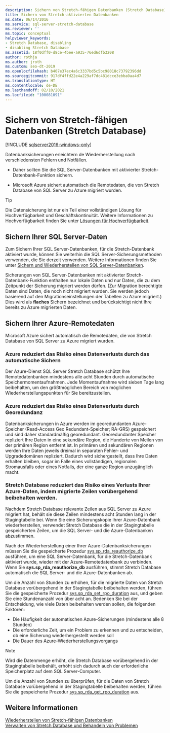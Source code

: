 ```yaml
---
description: Sichern von Stretch-fähigen Datenbanken (Stretch Database)
title: Sichern von Stretch-aktivierten Datenbanken
ms.date: 06/14/2016
ms.service: sql-server-stretch-database
ms.reviewer: ''
ms.topic: conceptual
helpviewer_keywords:
- Stretch Database, disabling
- disabling Stretch Database
ms.assetid: 18f0dff0-d8ce-4bee-a935-76ed6dfb3208
author: rothja
ms.author: jroth
ms.custom: seo-dt-2019
ms.openlocfilehash: b407e37ec4a6c3337bd5c5bc98018c73792396dd
ms.sourcegitcommit: 917df4ffd22e4a229af7dc481dcce3ebba0aa4d7
ms.translationtype: HT
ms.contentlocale: de-DE
ms.lasthandoff: 02/10/2021
ms.locfileid: "100081091"
---
```

# <a name="backup-stretch-enabled-databases-stretch-database"></a>Sichern von Stretch-fähigen Datenbanken (Stretch Database)
[!INCLUDE [sqlserver2016-windows-only](../../includes/applies-to-version/sqlserver2016-windows-only.md)]


 Datenbanksicherungen erleichtern de Wiederherstellung nach verschiedensten Fehlern und Notfällen.  
  
 -   Daher sollten Sie die SQL Server-Datenbanken mit aktivierter Stretch-Datenbank-Funktion sichern.  
      
 -   Microsoft Azure sichert automatisch die Remotedaten, die von Stretch Database von SQL Server zu Azure migriert wurden.  

> [!TIP]
> Die Datensicherung ist nur ein Teil einer vollständigen Lösung für Hochverfügbarkeit und Geschäftskontinuität. Weitere Informationen zu Hochverfügbarkeit finden Sie unter [Lösungen für Hochverfügbarkeit](../../database-engine/sql-server-business-continuity-dr.md).
   
## <a name="back-up-your-sql-server-data"></a>Sichern Ihrer SQL Server-Daten  
  
Zum Sichern Ihrer SQL Server-Datenbanken, für die Stretch-Datenbank aktiviert wurde, können Sie weiterhin die SQL Server-Sicherungsmethoden verwenden, die Sie derzeit verwenden. Weitere Informationen finden Sie unter [Sichern und Wiederherstellen von SQL Server-Datenbanken](../../relational-databases/backup-restore/back-up-and-restore-of-sql-server-databases.md).
  
 Sicherungen von SQL Server-Datenbanken mit aktivierter Stretch-Datenbank-Funktion enthalten nur lokale Daten und nur Daten, die zu dem Zeitpunkt der Sicherung migriert werden dürfen. (Zur Migration berechtigte Daten sind Daten, die noch nicht migriert wurden. Sie werden jedoch basierend auf den Migrationseinstellungen der Tabellen zu Azure migriert.) Dies wird als **flaches** Sichern bezeichnet und berücksichtigt nicht Ihre bereits zu Azure migrierten Daten.  
  
## <a name="back-up-your-remote-azure-data"></a>Sichern Ihrer Azure-Remotedaten   
  
Microsoft Azure sichert automatisch die Remotedaten, die von Stretch Database von SQL Server zu Azure migriert wurden.    
### <a name="azure-reduces-the-risk-of-data-loss-with-automatic-backup"></a>Azure reduziert das Risiko eines Datenverlusts durch das automatische Sichern  
Der Azure-Dienst SQL Server Stretch Database schützt Ihre Remotedatenbanken mindestens alle acht Stunden durch automatische Speichermomentaufnahmen. Jede Momentaufnahme wird sieben Tage lang beibehalten, um den größtmöglichen Bereich von möglichen Wiederherstellungspunkten für Sie bereitzustellen.  
  
### <a name="azure-reduces-the-risk-of-data-loss-with-geo-redundancy"></a>Azure reduziert das Risiko eines Datenverlusts durch Georedundanz  
Datenbanksicherungen in Azure werden im georedundanten Azure-Speicher (Read-Access Geo Redundant-Speicher; RA-GRS) gespeichert und sind daher standardmäßig georedundant. Georedundanter Speicher repliziert Ihre Daten in eine sekundäre Region, die Hunderte von Meilen von der primären Region entfernt ist. In primären und sekundären Regionen werden Ihre Daten jeweils dreimal in separaten Fehler- und Upgradedomänen repliziert. Dadurch wird sichergestellt, dass Ihre Daten erhalten bleiben, sogar im Falle eines vollständigen, regionalen Stromausfalls oder eines Notfalls, der eine ganze Region unzugänglich macht.

### <a name="stretch-database-reduces-the-risk-of-data-loss-for-your-azure-data-by-retaining-migrated-rows-temporarily"></a><a name="stretchRPO"></a>Stretch Database reduziert das Risiko eines Verlusts Ihrer Azure-Daten, indem migrierte Zeilen vorübergehend beibehalten werden.
Nachdem Stretch Database relevante Zeilen aus SQL Server zu Azure migriert hat, behält sie diese Zeilen mindestens acht Stunden lang in der Stagingtabelle bei. Wenn Sie eine Sicherungskopie Ihrer Azure-Datenbank wiederherstellen, verwendet Stretch Database die in der Stagingtabelle gespeicherten Zeilen, um die SQL Server- und die Azure-Datenbanken abzustimmen.

Nach der Wiederherstellung einer Ihrer Azure-Datenbanksicherungen müssen Sie die gespeicherte Prozedur [sys.sp_rda_reauthorize_db](../../relational-databases/system-stored-procedures/sys-sp-rda-reauthorize-db-transact-sql.md) ausführen, um eine SQL Server-Datenbank, für die Stretch-Datenbank aktiviert wurde, wieder mit der Azure-Remotedatenbank zu verbinden. Wenn Sie **sys.sp_rda_reauthorize_db** ausführen, stimmt Stretch Database automatisch die SQL Server- und die Azure-Datenbanken ab.

Um die Anzahl von Stunden zu erhöhen, für die migrierte Daten von Stretch Database vorübergehend in der Stagingtabelle beibehalten werden, führen Sie die gespeicherte Prozedur [sys.sp_rda_set_rpo_duration](../../relational-databases/system-stored-procedures/sys-sp-rda-set-rpo-duration-transact-sql.md) aus, und geben Sie eine Stundenanzahl von über acht an. Bedenken Sie bei der Entscheidung, wie viele Daten beibehalten werden sollen, die folgenden Faktoren:
-   Die Häufigkeit der automatischen Azure-Sicherungen (mindestens alle 8 Stunden)
-   Die erforderliche Zeit, um ein Problem zu erkennen und zu entscheiden, ob eine Sicherung wiederhergestellt werden soll
-   Die Dauer des Azure-Wiederherstellungsvorgangs

> [!NOTE]
> Wird die Datenmenge erhöht, die Stretch Database vorübergehend in der Stagingtabelle beibehält, erhöht sich dadurch auch der erforderliche Speicherplatz auf dem SQL Server-Computer.

Um die Anzahl von Stunden zu überprüfen, für die Daten von Stretch Database vorübergehend in der Stagingtabelle beibehalten werden, führen Sie die gespeicherte Prozedur [sys.sp_rda_get_rpo_duration](../../relational-databases/system-stored-procedures/sys-sp-rda-get-rpo-duration-transact-sql.md) aus.

## <a name="see-also"></a>Weitere Informationen  
[Wiederherstellen von Stretch-fähigen Datenbanken](../../sql-server/stretch-database/restore-stretch-enabled-databases-stretch-database.md)  
 [Verwalten von Stretch Database und Behandeln von Problemen](../../sql-server/stretch-database/manage-and-troubleshoot-stretch-database.md)   
   
  
  

